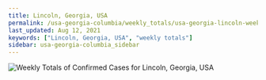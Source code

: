 ```yaml
---
title: Lincoln, Georgia, USA
permalink: /usa-georgia-columbia/weekly_totals/usa-georgia-lincoln-weekly_totals.html
last_updated: Aug 12, 2021
keywords: ["Lincoln, Georgia, USA", "weekly totals"]
sidebar: usa-georgia-columbia_sidebar
---
```


![Weekly Totals of Confirmed Cases for Lincoln, Georgia, USA](/covid_tracker/images/graphs/usa-georgia-lincoln-weekly_totals_graph.png)
